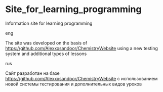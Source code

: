 # Site_for_learning_programming
Information site for learning programming

eng

The site was developed on the basis 
of https://github.com/Alexxxsandoor/ChemistryWebsite 
using a new testing system and additional types of lessons

rus

Сайт разработан на базе https://github.com/Alexxxsandoor/ChemistryWebsite 
с использованием новой системы тестирования и дополнительных видов уроков
